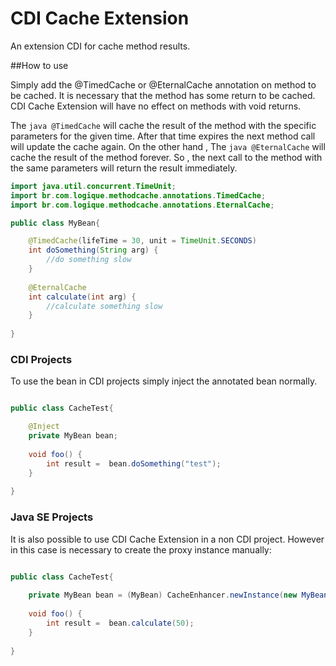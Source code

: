 # CDI Cache Extension
An extension CDI for cache method results.

##How to use

Simply add the @TimedCache or @EternalCache annotation on method to be cached. 
It is necessary that the method has some return to be cached. CDI Cache Extension will have no effect on methods with void returns.

The ```java @TimedCache``` will cache the result of the method with the specific parameters for the given time. After that time expires the next method call will
update the cache again. On the other hand , The ```java @EternalCache``` will cache the result of the method forever. So , the next call to the method with the same parameters will return the result immediately.

```java
import java.util.concurrent.TimeUnit;
import br.com.logique.methodcache.annotations.TimedCache;
import br.com.logique.methodcache.annotations.EternalCache;

public class MyBean{

    @TimedCache(lifeTime = 30, unit = TimeUnit.SECONDS)
    int doSomething(String arg) {
        //do something slow
    }
    
    @EternalCache
    int calculate(int arg) {
        //calculate something slow
    }    
    
}
```

### CDI Projects

To use the bean in CDI projects simply inject the annotated bean normally. 

```java

public class CacheTest{

    @Inject
    private MyBean bean;
    
    void foo() {
        int result =  bean.doSomething("test");
    }
    
}

```

### Java SE Projects

It is also possible to use CDI Cache Extension in a non CDI project. However in this case is necessary to create the proxy instance manually:

```java

public class CacheTest{
    
    private MyBean bean = (MyBean) CacheEnhancer.newInstance(new MyBean());
    
    void foo() {
        int result =  bean.calculate(50);
    }
    
}

